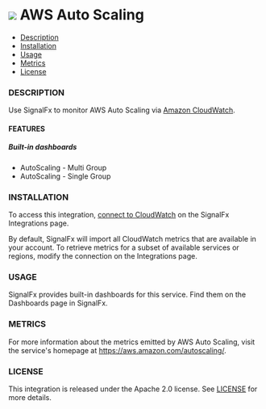 # ![](./img/integration_awsautoscaling.png)  AWS Auto Scaling

- [Description](#description)
- [Installation](#installation)
- [Usage](#usage)
- [Metrics](#metrics)
- [License](#license)

### DESCRIPTION

Use SignalFx to monitor AWS Auto Scaling via [Amazon CloudWatch](https://docs.signalfx.com/en/latest/integrations/integrations-reference/integrations.amazon.cloudwatch.html). 

#### FEATURES

##### Built-in dashboards

- AutoScaling - Multi Group
- AutoScaling - Single Group

### INSTALLATION

To access this integration, [connect to CloudWatch](https://docs.signalfx.com/en/latest/integrations/integrations-reference/integrations.amazon.cloudwatch.html) on the SignalFx Integrations page.

By default, SignalFx will import all CloudWatch metrics that are available in your account. To retrieve metrics for a subset of available services or regions, modify the connection on the Integrations page.

### USAGE

SignalFx provides built-in dashboards for this service. Find them on the Dashboards page in SignalFx.

### METRICS

For more information about the metrics emitted by AWS Auto Scaling, visit the service's homepage at https://aws.amazon.com/autoscaling/.

### LICENSE

This integration is released under the Apache 2.0 license. See [LICENSE](./LICENSE) for more details.
